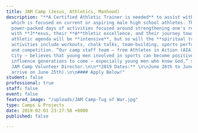 ```yaml
---
title: JAM Camp (Jesus, Athletics, Manhood)
description: "**A Certified Athletic Trainer is needed** to assist with this camp
  which is focused on current or aspiring male high school athletes. The camp is five
  power-packed days of activities focused around strengthening one's relationship
  with **J**esus, their **A**thletic excellence, and their journey towards **M**anhood.\n\nThe
  athletic agenda will be **intensive**, but so will the **spiritual training**. Daily
  activities include workouts, chalk talks, team-building, sports performance training
  and competition. “Our camp staff team – from Athletes in Action (AIA) and Cru Inner
  City – believes that young men involved in sports can become positive leaders and
  influence generations to come – especially young men who know God,” said John Oliver,
  JAM Camp Volunteer Director.\n\n**2019 Dates:** \n\nJune 26th to June 30th (AT to
  arrive on June 25th).\n\n#### Apply Below!"
student: false
professional: true
staff: false
event: false
featured_image: "/uploads/JAM Camp-Tug of War.jpg"
type: Camps & Projects
date: 2019-02-01 23:27:58 +0000
published: false

---
```

